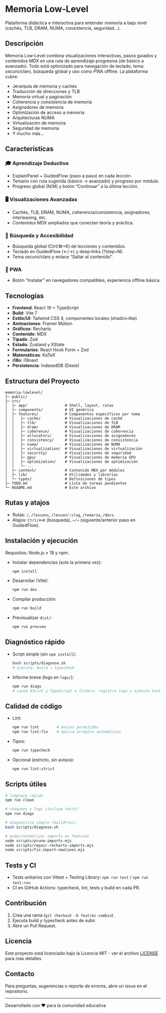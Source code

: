 # Memoria Low‑Level

Plataforma didáctica e interactiva para entender memoria a bajo nivel (cachés, TLB, DRAM, NUMA, consistencia, seguridad…).

## Descripción

Memoria Low‑Level combina visualizaciones interactivas, pasos guiados y contenidos MDX en una ruta de aprendizaje progresiva (de básico a avanzado). Todo está optimizado para navegación de teclado, tema oscuro/claro, búsqueda global y uso como PWA offline. La plataforma cubre:

- Jerarquía de memoria y cachés
- Traducción de direcciones y TLB
- Memoria virtual y paginación
- Coherencia y consistencia de memoria
- Asignadores de memoria
- Optimización de acceso a memoria
- Arquitecturas NUMA
- Virtualización de memoria
- Seguridad de memoria
- Y mucho más...

## Características

### 🎓 Aprendizaje Deductivo
- ExplainPanel + GuidedFlow (paso a paso) en cada lección.
- Temario con ruta sugerida (básico → avanzado) y progreso por módulo.
- Progreso global (N/M) y botón “Continuar” a la última lección.

### 🖥️ Visualizaciones Avanzadas
- Cachés, TLB, DRAM, NUMA, coherencia/consistencia, asignadores, interleaving, etc.
- Contenidos MDX ampliados que conectan teoría y práctica.

### 🔎 Búsqueda y Accesibilidad
- Búsqueda global (Ctrl/⌘+K) de lecciones y contenidos.
- Teclado en GuidedFlow (←/→) y deep‑links (?step=N).
- Tema oscuro/claro y enlace “Saltar al contenido”.

### 📱 PWA
- Botón “Instalar” en navegadores compatibles, experiencia offline básica.

## Tecnologías

- **Frontend**: React 19 + TypeScript
- **Build**: Vite 7
- **Estilo/UI**: Tailwind CSS 4, componentes locales (shadcn‑like)
- **Animaciones**: Framer Motion
- **Gráficos**: Recharts
- **Contenido**: MDX
- **Tipado**: Zod
- **Estado**: Zustand y XState
- **Formularios**: React Hook Form + Zod
- **Matemáticas**: KaTeX
- **i18n**: i18next
- **Persistencia**: IndexedDB (Dexie)

## Estructura del Proyecto

```
memoria-lowlevel/
├─ public/
├─ src/
│  ├─ app/                 # Shell, layout, rutas
│  ├─ components/          # UI genérica
│  ├─ features/            # Componentes específicos por tema
│  │   ├─ cache/           # Visualizaciones de caché
│  │   ├─ tlb/             # Visualizaciones de TLB
│  │   ├─ dram/            # Visualizaciones de DRAM
│  │   ├─ coherence/       # Visualizaciones de coherencia
│  │   ├─ allocators/      # Visualizaciones de asignadores
│  │   ├─ consistency/     # Visualizaciones de consistencia
│  │   ├─ numa/            # Visualizaciones de NUMA
│  │   ├─ virtualization/  # Visualizaciones de virtualización
│  │   ├─ security/        # Visualizaciones de seguridad
│  │   ├─ gpu/             # Visualizaciones de memoria GPU
│  │   ├─ optimization/    # Visualizaciones de optimización
│  │   └─ ...
│  ├─ content/             # Contenido MDX por módulos
│  ├─ lib/                 # Utilidades y librerías
│  └─ types/               # Definiciones de tipos
├─ TODO.md                 # Lista de tareas pendientes
└─ README.md               # Este archivo
```

## Rutas y atajos

- Rutas: `/`, `/lessons`, `/lesson/:slug`, `/temario`, `/docs`.
- Atajos: `Ctrl/⌘+K` (búsqueda), `←/→` (siguiente/anterior paso en GuidedFlow).

## Instalación y ejecución

Requisitos: Node.js ≥ 18 y npm.

- Instalar dependencias (solo la primera vez):
  ```bash
  npm install
  ```
- Desarrollar (Vite):
  ```bash
  npm run dev
  ```
- Compilar producción:
  ```bash
  npm run build
  ```
- Previsualizar `dist/`:
  ```bash
  npm run preview
  ```

## Diagnóstico rápido

- Script simple (sin `npm install`):
  ```bash
  bash scripts/diagnose.sh
  # ejecuta: build + typecheck
  ```
- Informe breve (logs en `logs/`):
  ```bash
  npm run diags
  # Lanza ESLint y TypeScript a fichero, registra logs y ejecuta tests
  ```

## Calidad de código

- Lint:
  ```bash
  npm run lint        # avisos permitidos
  npm run lint:fix    # aplica arreglos automáticos
  ```
- Tipos:
  ```bash
  npm run typecheck
  ```
- Opcional (estricto, sin avisos):
  ```bash
  npm run lint:strict
  ```

## Scripts útiles

```bash
# limpieza rápida
npm run clean

# chequeos y logs (incluye tests)
npm run diags

# diagnóstico simple (build+tsc)
bash scripts/diagnose.sh

# podar/normalizar imports en features
node scripts/prune-imports.mjs
node scripts/repair-recharts-imports.mjs
node scripts/fix-import-newlines.mjs
```

## Tests y CI

- Tests unitarios con Vitest + Testing Library: `npm run test` / `npm run test:run`.
- CI en GitHub Actions: typecheck, lint, tests y build en cada PR.

## Contribución

1. Crea una rama (`git checkout -b feat/mi-cambio`).
2. Ejecuta build y typecheck antes de subir.
3. Abre un Pull Request.

## Licencia

Este proyecto está licenciado bajo la Licencia MIT - ver el archivo [LICENSE](LICENSE) para más detalles.

## Contacto

Para preguntas, sugerencias o reporte de errores, abre un issue en el repositorio.

---

Desarrollado con ❤️ para la comunidad educativa
